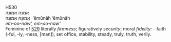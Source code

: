H530  
אמנה אמוּנה  
אֱמוּנָה אֱמוּנָה ‎ ‘ĕmûnâh ‘ĕmûnâh  
*em-oo-naw‘,* *em-oo-naw‘*  
Feminine of [529](h0529) literally *firmness*; figuratively *security*;
moral *fidelity: -* faith (-ful, -ly, -ness, \[man\]), set office,
stability, steady, truly, truth, verily.  
